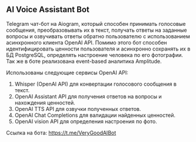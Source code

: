 ## AI Voice Assistant Bot

Telegram чат-бот на Aiogram, который способен принимать голосовые сообщения, преобразовывать их в текст, 
получать ответы на заданные вопросы и озвучивать ответы обратно пользователю с использованием асинхронного клиента OpenAI API.
Помимо этого бот способен идентифицировать ценности пользователя и асинхронно сохранять их в БД PostgreSQL, 
определять настроение человека по его фотографии. Так же в боте реализована 
event-based аналитика Amplitude.

Использованы следующие сервисы OpenAI API:
1. Whisper (OpenAI API) для конвертации голосового сообщения в текст.
2. OpenAI Assistant API для получения ответов на вопросы и нахождения ценностей. 
3. OpenAI TTS API для озвучки полученных ответов.
4. OpenAI Chat Completions для валидации найденных ценностей.
5. OpenAI vision API для определения настроения по фото.

Ссылка на бота: https://t.me/VeryGoodAIBot
